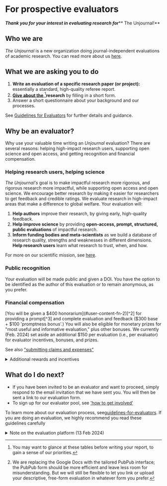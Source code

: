 # For prospective evaluators

_**Thank you for your interest in evaluating research for**_** The Unjournal!**

## **Who we are**

_The Unjournal_ is a new organization doing journal-independent evaluations of academic research. You can read more about us [here](../../readme-1/).

## What we are asking you to do

1. **Write an evaluation of a specific research paper (or project):** essentially a standard, high-quality referee report.
2. [**Give  about the** ](#user-content-fn-1)[^1]**research** by filling in a short form.
3. Answer a short questionnaire about your background and our processes.

See [Guidelines for Evaluators](guidelines-for-evaluators/) for further details and guidance.

## Why be an evaluator?

Why use your valuable time writing an _Unjournal_ evaluation? There are several reasons: helping high-impact research users, supporting open science and open access, and getting recognition and financial compensation.

### Helping research users, helping science

_The Unjournal's_ goal is to make impactful research more rigorous, and rigorous research more impactful, while supporting open access and open science. We encourage better research by making it easier for researchers to get feedback and credible ratings. We evaluate research in high-impact areas that make a difference to global welfare. Your evaluation will:

1. **Help authors** improve their research, by giving early, high-quality feedback.
2. **Help improve science** by providing **open-access, prompt, structured, public evaluations** of impactful research.&#x20;
3. **Inform funding bodies and meta-scientists** as we build a database of research quality, strengths and weaknesses in different dimensions. **Help research users** learn what research to trust, when, and how.

For more on our scientific mission, see [here](../../benefits-and-features/).

### Public recognition

Your evaluation will be made public and given a DOI. You have the option to be identified as the author of this evaluation or to remain anonymous, as you prefer.&#x20;

### Financial compensation

[You will be given a $400 honorarium](#user-content-fn-2)[^2] for providing a prompt[^3] and complete evaluation and feedback ($300 base + $100 'promptness bonus'.) You will also be eligible for monetary prizes for "most useful and informative evaluation," plus other bonuses. We currently (Feb. 2024) set aside an additional $150 per evaluation (i.e., per evaluator) for evaluator incentives, bonuses, and prizes.

See also ["submitting claims and expenses"](../../management-tech-details-discussion/fiscal-hosting-and-expenses.md#submitting-and-paying-expenses-claims)

<details>

<summary>Additional rewards and incentives</summary>

We may occasionally offer additional payments for specifically requested evaluation tasks, or raise the base payments for particularly hard-to-source expertise.

July 2023: The above is our current policy; we are working to build an effective, fair, transparent, and straightforward system of honorariums, incentives, and awards for evaluators.

Feb. 204: Note that we currently set aside an additional $150 per evaluation (i.e., per evaluator) for evaluator incentives, bonuses, and prizes. This may be revised upwards or downwards in future (and this will be announced and noted).

</details>

## What do I do next?

* If you have been invited to be an evaluator and want to proceed, simply respond to the email invitation that we have sent you. You will then be sent a link to our evaluation form.&#x20;
* To sign up for our evaluator pool, see ['how to get involved'](../../readme-1/call-for-participants-research/)

To learn more about our evaluation process, see[guidelines-for-evaluators](guidelines-for-evaluators/ "mention"). If you are doing an evaluation, we highly recommend you read these guidelines carefully



<details>

<summary>Note on the evaluation platform (13 Feb 2024)</summary>

12 Feb 2024: We are moving to a hosted form/interface in PubPub. That form is still somewhat a work-in-progress, and may need some further guidance; we try to provide this below, but please contact us with any questions. [If you prefer](#user-content-fn-4)[^4], you can also submit your response in a Google Doc**,** and share it back with us. Click [here](https://docs.google.com/document/d/1erOQ8qiWmgAmd9WdMLmuBGoxFkUJeQo2c8pc5wFAQbk/copy) to make a new copy of that  directly.  &#x20;

</details>



[^1]: You may want to glance at these tables before writing your report, to gain a sense of our priorities.

[^2]: Updated Feb. 2024

[^3]: We will agree on a scheduled deadline. Generally, we aim for a three-week turnaround. Evaluations submitted after the agreed deadline (but still in a reasonable window) will earn a $300 honorarium.

[^4]: We are replacing the Google Docs with the tailored PubPub interface; the PubPub form should be more efficient and leave less room for misunderstanding. But we will still be flexible to let you link or upload your descriptive, free-form evaluation in whatever form you prefer.
